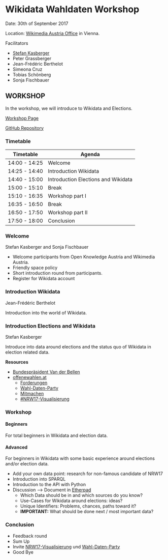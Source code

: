 # Wikidata Wahldaten Workshop

Date: 30th of September 2017

Location: [Wikimedia Austria Office](http://wikimedia.at/) in Vienna.

Facilitators
* [Stefan Kasberger](http://www.stefankasberger.at/)
* Peter Grassberger
* Jean-Frédéric Berthelot
* Simeona Cruz
* Tobias Schönberg
* Sonja Fischbauer

## WORKSHOP

In the workshop, we will introduce to Wikidata and Elections.

[Workshop Page](http://offenewahlen.at/termine/wikidata-wahldaten-workshop/)

[GitHub Repository](https://github.com/OKFNat/offenewahlen-wikidata)

### Timetable

| Timetable     | Agenda       |
|---------------|--------------|
| 14:00 - 14:25 | Welcome |
| 14:25 - 14:40 | Introduction Wikidata |
| 14:40 - 15:00 | Introduction Elections and Wikidata |
| 15:00 - 15:10 | Break |
| 15:10 - 16:35 | Workshop part I|
| 16:35 - 16:50 | Break |
| 16:50 - 17:50 | Workshop part II|
| 17:50 - 18:00 | Conclusion |

### Welcome

Stefan Kasberger and Sonja Fischbauer

* Welcome participants from Open Knowledge Austria and Wikimedia Austria. 
* Friendly space policy
* Short introduction round from participants.
* Register for Wikidata account

### Introduction Wikidata

Jean-Frédéric Berthelot

Introduction into the world of Wikidata.

### Introduction Elections and Wikidata

Stefan Kasberger

Introduce into data around elections and the status quo of Wikidata in election related data.

**Resources**
* [Bundespräsident Van der Bellen](https://www.wikidata.org/wiki/Q78869)
* [offenewahlen.at](http://offenewahlen.at/)
  * [Forderungen](http://offenewahlen.at/forderungen-v1)
  * [Wahl-Daten-Party](http://offenewahlen.at/termine/wahl-daten-party/)
  * [Mitmachen](http://offenewahlen.at/mitmachen)
  * [#NRW17-Visualisierung](https://github.com/OKFNat/offenewahlen-nrw17/wiki)

### Workshop

#### Beginners

For total beginners in Wikidata and election data.

#### Advanced

For beginners in Wikidata with some basic experience around elections and/or election data.

* Add your own data point: research for non-famous candidate of NRW17 
* Introduction into SPARQL
* Introduction to the API with Python
* Discussion --> Document in [Etherpad](http://pad.okfn.org/p/OffeneWahlenAT-Wikidata)
  * Which Data should be in and which sources do you know?
  * Use-Cases for Wikidata around elections: ideas?
  * Unique Identifiers: Problems, chances, paths toward it?
  * **IMPORTANT:** What should be done next / most important data?

### Conclusion

* Feedback round
* Sum Up
* Invite [NRW17-Visualisierung]() und [Wahl-Daten-Party]()
* Good Bye



